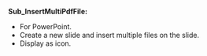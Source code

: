 **Sub_InsertMultiPdfFile:**  
  - For PowerPoint.  
  - Create a new slide and insert multiple files on the slide.  
  - Display as icon.  

